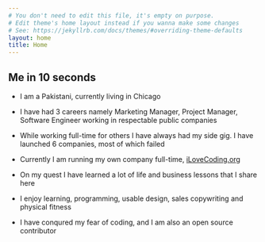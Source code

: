 ```yaml
---
# You don't need to edit this file, it's empty on purpose.
# Edit theme's home layout instead if you wanna make some changes
# See: https://jekyllrb.com/docs/themes/#overriding-theme-defaults
layout: home
title: Home
---
```


## Me in 10 seconds
- I am a Pakistani, currently living in Chicago

- I have had 3 careers namely Marketing Manager, Project Manager, Software Engineer working in respectable public companies

- While working full-time for others I have always had my side gig. I have launched 6 companies, most of which failed

- Currently I am running my own company full-time, <a href="https://ilovecoding.org">iLoveCoding.org</a>

- On my quest I have learned a lot of life and business lessons that I share here

- I enjoy learning, programming, usable design, sales copywriting and physical fitness

- I have conqured my fear of coding, and I am also an open source contributor